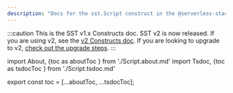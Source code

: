 ```yaml
---
description: "Docs for the sst.Script construct in the @serverless-stack/resources package"
---
```


:::caution
This is the SST v1.x Constructs doc. SST v2 is now released. If you are using v2, see the [v2 Constructs doc](/constructs). If you are looking to upgrade to v2, [check out the upgrade steps](/upgrade-guide#upgrade-to-v20).
:::

import About, {toc as aboutToc } from './Script.about.md'
import Tsdoc, {toc as tsdocToc } from './Script.tsdoc.md'

<About />
<Tsdoc />

export const toc = [...aboutToc, ...tsdocToc];